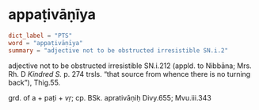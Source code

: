 # appaṭivāṇīya

``` toml
dict_label = "PTS"
word = "appaṭivāṇīya"
summary = "adjective not to be obstructed irresistible SN.i.2"
```

adjective not to be obstructed irresistible SN.i.212 (appld. to Nibbāna; Mrs. Rh. D *Kindred S.* p. 274 trsls. “that source from whence there is no turning back”), Thig.55.

grd. of a \+ paṭi \+ *vṛ*; cp. BSk. aprativāṇiḥ Divy.655; Mvu.iii.343

